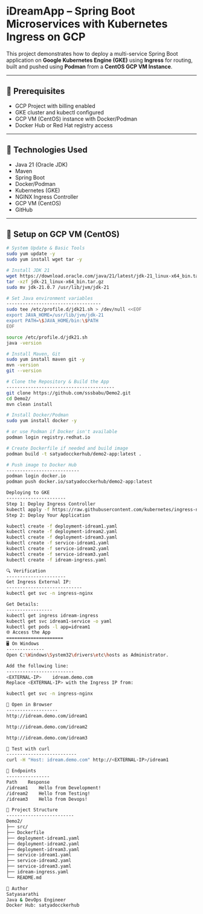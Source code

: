 # iDreamApp – Spring Boot Microservices with Kubernetes Ingress on GCP

This project demonstrates how to deploy a multi-service Spring Boot application on **Google Kubernetes Engine (GKE)** using **Ingress** for routing, built and pushed using **Podman** from a **CentOS GCP VM Instance**.

---

## 🧰 Prerequisites

- GCP Project with billing enabled
- GKE cluster and kubectl configured
- GCP VM (CentOS) instance with Docker/Podman
- Docker Hub or Red Hat registry access

---

## 🔧 Technologies Used

- Java 21 (Oracle JDK)
- Maven
- Spring Boot
- Docker/Podman
- Kubernetes (GKE)
- NGINX Ingress Controller
- GCP VM (CentOS)
- GitHub

---

## 🚀 Setup on GCP VM (CentOS)

```bash
# System Update & Basic Tools
sudo yum update -y
sudo yum install wget tar -y

# Install JDK 21
wget https://download.oracle.com/java/21/latest/jdk-21_linux-x64_bin.tar.gz
tar -xzf jdk-21_linux-x64_bin.tar.gz
sudo mv jdk-21.0.7 /usr/lib/jvm/jdk-21

# Set Java environment variables
-----------------------------------
sudo tee /etc/profile.d/jdk21.sh > /dev/null <<EOF
export JAVA_HOME=/usr/lib/jvm/jdk-21
export PATH=\$JAVA_HOME/bin:\$PATH
EOF

source /etc/profile.d/jdk21.sh
java -version

# Install Maven, Git
sudo yum install maven git -y
mvn -version
git --version

# Clone the Repository & Build the App
----------------------------------------
git clone https://github.com/sssbabu/Demo2.git
cd Demo2/
mvn clean install

# Install Docker/Podman
sudo yum install docker -y

# or use Podman if Docker isn't available
podman login registry.redhat.io

# Create Dockerfile if needed and build image
podman build -t satyadocckerhub/demo2-app:latest .

# Push image to Docker Hub
---------------------------
podman login docker.io
podman push docker.io/satyadocckerhub/demo2-app:latest

Deploying to GKE
----------------------
Step 1: Deploy Ingress Controller
kubectl apply -f https://raw.githubusercontent.com/kubernetes/ingress-nginx/controller-v1.9.0/deploy/static/provider/cloud/deploy.yaml
Step 2: Deploy Your Application

kubectl create -f deployment-idream1.yaml 
kubectl create -f deployment-idream2.yaml 
kubectl create -f deployment-idream3.yaml 
kubectl create -f service-idream1.yaml 
kubectl create -f service-idream2.yaml 
kubectl create -f service-idream3.yaml 
kubectl create -f idream-ingress.yaml 

🔍 Verification
----------------------
Get Ingress External IP:
----------------------------
kubectl get svc -n ingress-nginx

Get Details:
-----------------
kubectl get ingress idream-ingress
kubectl get svc idream1-service -o yaml
kubectl get pods -l app=idream1
🌐 Access the App
=====================
🖥 On Windows
--------------
Open C:\Windows\System32\drivers\etc\hosts as Administrator.

Add the following line:
-------------------------
<EXTERNAL-IP>    idream.demo.com
Replace <EXTERNAL-IP> with the Ingress IP from:

kubectl get svc -n ingress-nginx

🔗 Open in Browser
-------------------
http://idream.demo.com/idream1

http://idream.demo.com/idream2

http://idream.demo.com/idream3

🧪 Test with curl
--------------------------
curl -H "Host: idream.demo.com" http://<EXTERNAL-IP>/idream1

🧱 Endpoints
----------------
Path	Response
/idream1	Hello from Development!
/idream2	Hello from Testing!
/idream3	Hello from Devops!

📂 Project Structure
-------------------------
Demo2/
├── src/
├── Dockerfile
├── deployment-idream1.yaml
├── deployment-idream2.yaml
├── deployment-idream3.yaml
├── service-idream1.yaml
├── service-idream2.yaml
├── service-idream3.yaml
├── idream-ingress.yaml
└── README.md

👤 Author
Satyasarathi
Java & DevOps Engineer
Docker Hub: satyadocckerhub
